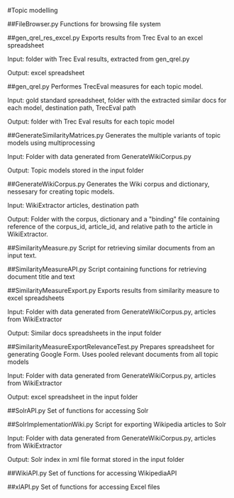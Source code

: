 #Topic modelling

##FileBrowser.py
Functions for browsing file system


##gen_qrel_res_excel.py
Exports results from Trec Eval to an excel spreadsheet

Input: folder with Trec Eval results, extracted from gen_qrel.py

Output: excel spreadsheet


##gen_qrel.py
Performes TrecEval measures for each topic model.

Input: gold standard spreadsheet, folder with the extracted similar docs for each model, destination path, TrecEval path

Output: folder with Trec Eval results for each topic model


##GenerateSimilarityMatrices.py
Generates the multiple variants of topic models using multiprocessing

Input: Folder with data generated from GenerateWikiCorpus.py

Output: Topic models stored in the input folder


##GenerateWikiCorpus.py
Generates the Wiki corpus and dictionary, nessesary for creating topic models.

Input: WikiExtractor articles, destination path

Output: Folder with the corpus, dictionary and a "binding" file containing reference of the corpus_id, article_id, and relative path to the article in WikiExtractor. 


##SimilarityMeasure.py
Script for retrieving similar documents from an input text.


##SimilarityMeasureAPI.py
Script containing functions for retrieving document title and text


##SimilarityMeasureExport.py
Exports results from similarity measure to excel spreadsheets

Input: Folder with data generated from GenerateWikiCorpus.py, articles from WikiExtractor

Output: Similar docs spreadsheets in the input folder


##SimilarityMeasureExportRelevanceTest.py
Prepares spreadsheet for generating Google Form. Uses pooled relevant documents from all topic models

Input: Folder with data generated from GenerateWikiCorpus.py, articles from WikiExtractor

Output: excel spreadsheet in the input folder


##SolrAPI.py
Set of functions for accessing Solr


##SolrImplementationWiki.py
Script for exporting Wikipedia articles to Solr

Input: Folder with data generated from GenerateWikiCorpus.py, articles from WikiExtractor

Output: Solr index in xml file format stored in the input folder 

##WikiAPI.py
Set of functions for accessing WikipediaAPI


##xlAPI.py
Set of functions for accessing Excel files

